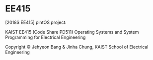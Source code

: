 # EE415
[2018S EE415] pintOS project:

KAIST EE415 (Code Share PD511) Operating Systems and System Programming for Electrical Engineering


Copyright © Jehyeon Bang & Jinha Chung, KAIST School of Electrical Engineering
